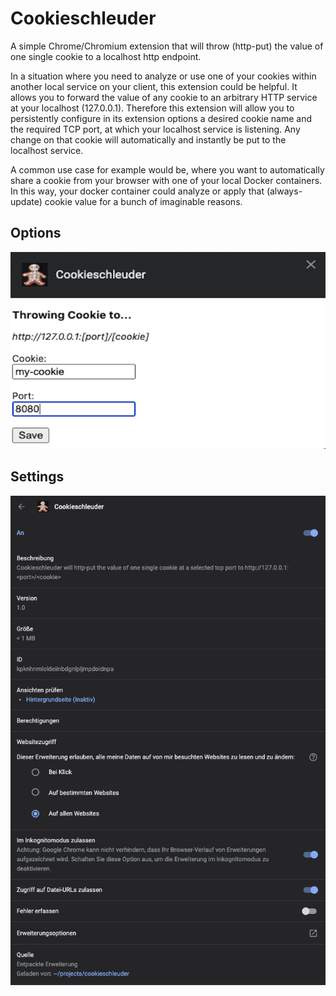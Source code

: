 # Cookieschleuder
A simple Chrome/Chromium extension that will throw (http-put) the value of one single cookie to a localhost http endpoint.

In a situation where you need to analyze or use one of your cookies within another local service on your client, this extension could be helpful. It allows you to forward the value of any cookie to an arbitrary HTTP service at your localhost (127.0.0.1). Therefore this extension will allow you to persistently configure in its extension options a desired cookie name and the required TCP port, at which your localhost service is listening. Any change on that cookie will automatically and instantly be put to the localhost service.

A common use case for example would be, where you want to automatically share a cookie from your browser with one of your local Docker containers. In this way, your docker container could analyze or apply that (always-update) cookie value for a bunch of imaginable reasons.

## Options
![Alt text](images/screenshot.png?raw=true "Screenshot")

## Settings
![Alt text](images/settings.png?raw=true "Settings")
